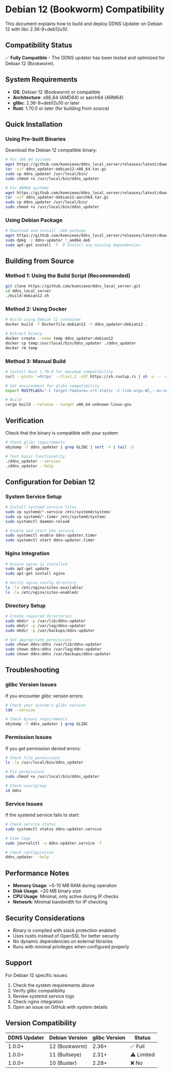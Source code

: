 # Debian 12 (Bookworm) Compatibility

This document explains how to build and deploy DDNS Updater on Debian 12 with libc 2.36-9+deb12u10.

## Compatibility Status

✅ **Fully Compatible** - The DDNS updater has been tested and optimized for Debian 12 (Bookworm).

## System Requirements

- **OS**: Debian 12 (Bookworm) or compatible
- **Architecture**: x86_64 (AMD64) or aarch64 (ARM64)
- **glibc**: 2.36-9+deb12u10 or later
- **Rust**: 1.70.0 or later (for building from source)

## Quick Installation

### Using Pre-built Binaries

Download the Debian 12 compatible binary:

```bash
# For x86_64 systems
wget https://github.com/koenieee/ddns_local_server/releases/latest/download/ddns_updater-debian12-x86_64.tar.gz
tar -xzf ddns_updater-debian12-x86_64.tar.gz
sudo cp ddns_updater /usr/local/bin/
sudo chmod +x /usr/local/bin/ddns_updater

# For ARM64 systems  
wget https://github.com/koenieee/ddns_local_server/releases/latest/download/ddns_updater-debian12-aarch64.tar.gz
tar -xzf ddns_updater-debian12-aarch64.tar.gz
sudo cp ddns_updater /usr/local/bin/
sudo chmod +x /usr/local/bin/ddns_updater
```

### Using Debian Package

```bash
# Download and install .deb package
wget https://github.com/koenieee/ddns_local_server/releases/latest/download/ddns-updater_*_amd64.deb
sudo dpkg -i ddns-updater_*_amd64.deb
sudo apt-get install -f  # Install any missing dependencies
```

## Building from Source

### Method 1: Using the Build Script (Recommended)

```bash
git clone https://github.com/koenieee/ddns_local_server.git
cd ddns_local_server
./build-debian12.sh
```

### Method 2: Using Docker

```bash
# Build using Debian 12 container
docker build -f Dockerfile.debian12 -t ddns_updater:debian12 .

# Extract binary
docker create --name temp ddns_updater:debian12
docker cp temp:/usr/local/bin/ddns_updater ./ddns_updater
docker rm temp
```

### Method 3: Manual Build

```bash
# Install Rust 1.70.0 for maximum compatibility
curl --proto '=https' --tlsv1.2 -sSf https://sh.rustup.rs | sh -s -- -y --default-toolchain 1.70.0

# Set environment for glibc compatibility
export RUSTFLAGS="-C target-feature=-crt-static -C link-arg=-Wl,--as-needed"

# Build
cargo build --release --target x86_64-unknown-linux-gnu
```

## Verification

Check that the binary is compatible with your system:

```bash
# Check glibc requirements
objdump -T ddns_updater | grep GLIBC | sort -V | tail -5

# Test basic functionality
./ddns_updater --version
./ddns_updater --help
```

## Configuration for Debian 12

### System Service Setup

```bash
# Install systemd service files
sudo cp systemd/*.service /etc/systemd/system/
sudo cp systemd/*.timer /etc/systemd/system/
sudo systemctl daemon-reload

# Enable and start the service
sudo systemctl enable ddns-updater.timer
sudo systemctl start ddns-updater.timer
```

### Nginx Integration

```bash
# Ensure nginx is installed
sudo apt-get update
sudo apt-get install nginx

# Verify nginx config directory
ls -la /etc/nginx/sites-available/
ls -la /etc/nginx/sites-enabled/
```

### Directory Setup

```bash
# Create required directories
sudo mkdir -p /var/lib/ddns-updater
sudo mkdir -p /var/log/ddns-updater
sudo mkdir -p /var/backups/ddns-updater

# Set appropriate permissions
sudo chown ddns:ddns /var/lib/ddns-updater
sudo chown ddns:ddns /var/log/ddns-updater
sudo chown ddns:ddns /var/backups/ddns-updater
```

## Troubleshooting

### glibc Version Issues

If you encounter glibc version errors:

```bash
# Check your system's glibc version
ldd --version

# Check binary requirements
objdump -T ddns_updater | grep GLIBC
```

### Permission Issues

If you get permission denied errors:

```bash
# Check file permissions
ls -la /usr/local/bin/ddns_updater

# Fix permissions
sudo chmod +x /usr/local/bin/ddns_updater

# Check user/group
id ddns
```

### Service Issues

If the systemd service fails to start:

```bash
# Check service status
sudo systemctl status ddns-updater.service

# View logs
sudo journalctl -u ddns-updater.service -f

# Check configuration
ddns_updater --help
```

## Performance Notes

- **Memory Usage**: ~5-10 MB RAM during operation
- **Disk Usage**: ~20 MB binary size
- **CPU Usage**: Minimal, only active during IP checks
- **Network**: Minimal bandwidth for IP checking

## Security Considerations

- Binary is compiled with stack protection enabled
- Uses rustls instead of OpenSSL for better security
- No dynamic dependencies on external libraries
- Runs with minimal privileges when configured properly

## Support

For Debian 12 specific issues:

1. Check the system requirements above
2. Verify glibc compatibility
3. Review systemd service logs
4. Check nginx integration
5. Open an issue on GitHub with system details

## Version Compatibility

| DDNS Updater | Debian Version | glibc Version | Status |
|--------------|----------------|---------------|---------|
| 1.0.0+       | 12 (Bookworm) | 2.36+         | ✅ Full |
| 1.0.0+       | 11 (Bullseye) | 2.31+         | ⚠️ Limited |
| 1.0.0+       | 10 (Buster)   | 2.28+         | ❌ No |